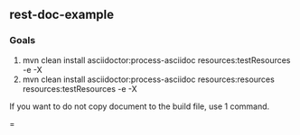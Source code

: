 ## rest-doc-example

### Goals
1. mvn clean install asciidoctor:process-asciidoc resources:testResources -e -X
2. mvn clean install asciidoctor:process-asciidoc resources:resources resources:testResources -e -X

If you want to do not copy document to the build file, use 1 command.

=
